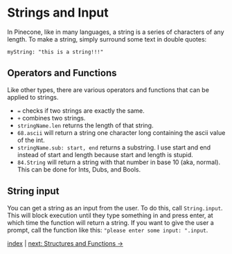 # Strings and Input

In Pinecone, like in many languages, a string is a series of characters of any length. To make a string, simply surround some text in double quotes:

```
myString: "this is a string!!!"
```

## Operators and Functions

Like other types, there are various operators and functions that can be applied to strings.
* `=` checks if two strings are exactly the same.
* `+` combines two strings.
* `stringName.len` returns the length of that string.
* `68.ascii` will return a string one character long containing the ascii value of the int.
* `stringName.sub: start, end` returns a substring. I use start and end instead of start and length because start and length is stupid.
* `84.String` will return a string with that number in base 10 (aka, normal). This can be done for Ints, Dubs, and Bools.

## String input

You can get a string as an input from the user. To do this, call `String.input`. This will block execution until they type something in and press enter, at which time the function will return a string. If you want to give the user a prompt, call the function like this: `"please enter some input: ".input`.

[index](index.md) | [next: Structures and Functions ->](4_structures_and_functions.md)
